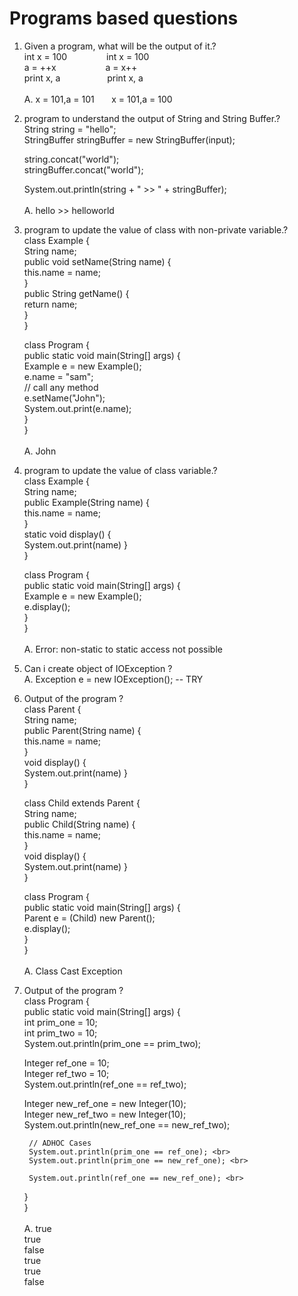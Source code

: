 # Programs based questions

1. Given a program, what will be the output of it.? <br>
   int x = 100 &nbsp;&nbsp;&nbsp;&nbsp;&nbsp;&nbsp;&nbsp;&nbsp;&nbsp;&nbsp;&nbsp;&nbsp;&nbsp;&nbsp;                          int x = 100 <br>
   a = ++x     &nbsp;&nbsp;&nbsp;&nbsp;&nbsp;&nbsp;&nbsp;&nbsp;&nbsp;&nbsp;&nbsp;&nbsp;&nbsp;&nbsp;&nbsp;&nbsp;&nbsp;&nbsp;  a = x++ <br>
   print x, a  &nbsp;&nbsp;&nbsp;&nbsp;&nbsp;&nbsp;&nbsp;&nbsp;&nbsp;&nbsp;&nbsp;&nbsp;&nbsp;&nbsp;&nbsp;&nbsp;&nbsp;        print x, a <br><br>
A. x = 101,a = 101  &nbsp;&nbsp;&nbsp;&nbsp;&nbsp;                                                                           x = 101,a = 100

2. program to understand the output of String and String Buffer.? <br>
   String string = "hello"; <br>
   StringBuffer stringBuffer = new StringBuffer(input);
   
   string.concat("world"); <br>
   stringBuffer.concat("world"); <br>
   
   System.out.println(string + " >> " + stringBuffer); <br><br>
A. hello >> helloworld

3. program to update the value of class with non-private variable.? <br>
   class Example { <br>
       String name; <br>
       public void setName(String name) { <br>
         this.name = name; <br>
      } <br>
      public String getName() { <br>
         return name; <br>
      } <br>
   } <br>

   class Program { <br>
   public static void main(String[] args) { <br>
   Example e = new Example();  <br>
   e.name = "sam"; <br>
   // call any method  <br>
   e.setName("John");  <br>
   System.out.print(e.name); <br>
   }  <br>
   } <br><br>
A. John

4. program to update the value of class variable.? <br>
   class Example { <br>
       String name; <br>
       public Example(String name) { <br>
         this.name = name; <br>
      } <br>
      static void display() { <br>
         System.out.print(name)
      } <br>
   } <br>

   class Program { <br>
   public static void main(String[] args) { <br>
   Example e = new Example();  <br>
   e.display(); <br>
   }  <br>
   } <br><br>
A. Error: non-static to static access not possible

5. Can i create object of IOException ? <br>
A. Exception e = new IOException(); -- TRY

6. Output of the program ? <br>
   class Parent { <br>
       String name; <br>
       public Parent(String name) { <br>
         this.name = name; <br>
      } <br>
      void display() { <br>
         System.out.print(name)
      } <br>
   } <br>

   class Child extends Parent { <br>
       String name; <br>
       public Child(String name) { <br>
         this.name = name; <br>
      } <br>
      void display() { <br>
         System.out.print(name)
      } <br>
   } <br>

   class Program { <br>
   public static void main(String[] args) { <br>
   Parent e = (Child) new Parent();  <br>
   e.display(); <br>
   }  <br>
   } <br><br>
A. Class Cast Exception

7. Output of the program ? <br>
   class Program { <br>
    public static void main(String[] args) { <br>
      int prim_one = 10; <br>
      int prim_two = 10; <br>
      System.out.println(prim_one == prim_two); <br>
		
      Integer ref_one = 10; <br>
      Integer ref_two = 10; <br>
      System.out.println(ref_one == ref_two); <br>
        
      Integer new_ref_one = new Integer(10); <br>
      Integer new_ref_two = new Integer(10); <br>
      System.out.println(new_ref_one == new_ref_two); <br>
        
		// ADHOC Cases
		System.out.println(prim_one == ref_one); <br>
		System.out.println(prim_one == new_ref_one); <br>
		
		System.out.println(ref_one == new_ref_one); <br>
    } <br>
} 
<br><br>
A. true <br>
true <br>
false <br>
true <br>
true <br>
false <br>
